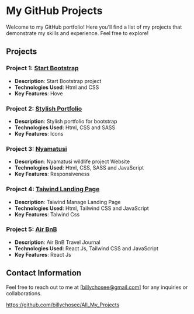 # My GitHub Projects  

Welcome to my GitHub portfolio! Here you’ll find a list of my projects that demonstrate my skills and experience. Feel free to explore!  

## Projects  

### Project 1: [Start Bootstrap](https://billychosee.github.io/project1/)  
- **Description**: Start Bootstrap project  
- **Technologies Used**: Html and CSS 
- **Key Features**: Hove

### Project 2: [Stylish Portfolio](https://billychosee.github.io/project-2nd/)  
- **Description**: Stylish portfolio for bootstrap  
- **Technologies Used**: Html, CSS and SASS
- **Key Features**: Icons

### Project 3: [Nyamatusi](https://billychosee.github.io/project3rd/)  
- **Description**: Nyamatusi wildlife project Website 
- **Technologies Used**: Html, CSS, SASS and JavaScript
- **Key Features**: Responsiveness
  
### Project 4: [Taiwind Landing Page](https://billychosee.github.io/project3rd/)  
- **Description**: Taiwind Manage Landing Page
- **Technologies Used**: Html, Tailwind CSS and JavaScript
- **Key Features**: Taiwind Css

### Project 5: [Air BnB](https://react-project-1-gamma.vercel.app/)  
- **Description**: Air BnB Travel Journal
- **Technologies Used**: React Js, Tailwind CSS and JavaScript
- **Key Features**: React Js

## Contact Information  

Feel free to reach out to me at [billychosee@gmail.com] for any inquiries or collaborations.

https://github.com/billychosee/All_My_Projects